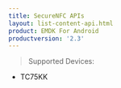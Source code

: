 ```yaml
---
title: SecureNFC APIs
layout: list-content-api.html
product: EMDK For Android
productversion: '2.3'
---
```

>Supported Devices:
* TC75KK








